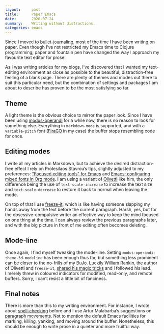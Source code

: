 ```yaml
---
layout:     post
title:      Paper Emacs
date:       2020-07-24
summary:    Writing without distractions.
categories: emacs
---
```


Since I moved to [bullet-journaling](https://www.manueluberti.eu/real-life/2019/08/25/bujo/), most of the time I have been writing on
paper. Even though I’ve not restricted my Emacs time to Clojure programming,
paper and fountain pen have changed the way I approach my favourite text editor
for prose.

As I was writing articles for my blogs, I’ve discovered that I wanted my
text-editing environment as close as possible to the beautiful, distraction-free
feeling of a blank page. There are plenty of themes and modes out there to suit
this particular need, but the combination of settings and packages I am about to
describe has proven to be the most satisfying so far.

## Theme

A light theme is the obvious choice to mirror the paper look. Since I have been
using [modus-operandi](https://www.manueluberti.eu/emacs/2020/03/16/modus-themes/) for a while now, there is no reason to look for something
else. Everything in `markdown-mode` is supported, and with a `variable-pitch` font
([FiraGO](https://bboxtype.com/typefaces/FiraGO/#!layout=specimen) in my case) the buffer stops resembling code for once.

## Editing modes

I write all my articles in Markdown, but to achieve the desired distraction-free
effect I rely on Protesilaos Stavrou’s tips, slightly adjusted to my
preferences: ["Focused editing tools" for Emacs](https://protesilaos.com/codelog/2020-07-16-emacs-focused-editing/) and [Emacs: configuring mixed
fonts in Org mode](https://protesilaos.com/codelog/2020-07-17-emacs-mixed-fonts-org/). I am using a variant of [Olivetti](https://github.com/rnkn/olivetti/issues/39#issuecomment-660606677) like him, the only
difference being the use of `text-scale-increase` to increase the text size and
`text-scale-decrease` to restore it back to normal when leaving the mode.

On top of that I use [freeze-it](https://github.com/rnkn/freeze-it), which is like having someone slapping my hands
away from the text before the current paragraph. Harsh, yes, but for the
obsessive-compulsive writer an effective way to keep the mind focused on one
thing at the time. I can always review the previous paragraphs later, and with
the big picture in front of me editing often becomes deleting.

## Mode-line

Once again, I find myself tweaking the mode-line. Setting
`modus-operandi-theme-3d-modeline` has been enough thus far, but something less
prominent can be closer to the no-frills of my BuJo. Luckily [William Rankin](https://github.com/rnkn/freeze-it), the
author of Olivetti and `freeze-it`, [shared his magic tricks](https://github.com/rnkn/olivetti/issues/39#issuecomment-660606677) and I followed his
lead. I merely threw in coloured indicators for modified, read-only, and remote
buffers. Sorry, I can’t resist a little bit of fanciness.

## Final notes

There is more than this to my writing environment. For instance, I wrote about
[spell-checking](http://127.0.0.1:4000/emacs/2020/03/07/ispell-with-helm/) before and I use Artur Malabarba’s suggestions on [paragraph
movements](http://endlessparentheses.com/meta-binds-part-2-a-peeve-with-paragraphs.html). Not to mention the default Emacs facilities for marking, killing,
yanking, and moving around the buffer. Nonetheless, this should be enough to
write prose in a quieter and more fruitful way.
